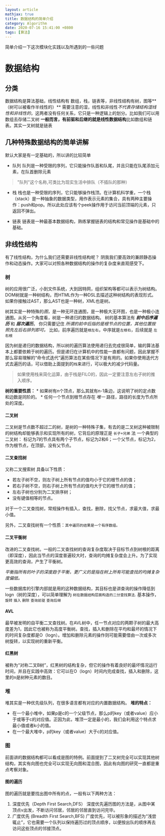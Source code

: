 ```yaml
---
layout: article
mathjax: true
title: 数据结构的简单介绍
category: Algorithm
date: 2020-07-16 15:41:00 +0800
tags: [算法]
---
```

简单介绍一下这次模块化实践以及所遇到的一些问题

# 数据结构
## 分类
数据结构是算法基础，线性结构有 数组，栈，链表等，非线性结构有树，图等**（树可以被看作半线性的）**
需要注意的湿，线性和非线性*不代表存储结构湿线性和非线性的*，这两者没有任何关系，它只是一种逻辑上的划分。比如我们可以用数组去存储二叉树
**一般而言，有前驱和后继的就是线性数据结构**比如数组和链表。其实一叉树就是链表
## 几种特殊数据结构的简单讲解
默认大家是有一定基础的，所以讲的比较简单

+ 队列
    队列是一种受限的序列，它只能操作队首和队尾，并且只能在队尾添加元素，在队首删除元素
>"队列"这个名称,可类比为现实生活中排队（不插队的那种）

+ 栈
    栈也是一种受限的序列，它只能够操作栈顶。在计算机科学重，一个栈（stack）是一种抽象的数据类型，用作表示元素的集合，具有两种主要操作：push和pop。所以此处应该有个peek操作用于访问当前顶端的元素，只返回不弹出。
    
+ 链表
    链表是一种最基本数据结构，熟练掌握链表的结构和常见操作是基础中的基础。

## 非线性结构
有了线性结构，为什么我们还需要非线性结构呢？
阴我我们要高效的兼顾静态操作和动态操作。大家可以对照各种数据结构的操作的复杂度来直观感受下。

### 树

树的应用很广泛，小到文件系统，大到因特网，组织架构等都可以表示为树结构。DOM树就是一种树结构，而HTML作为一种DSL去描述这种树结构的表现形式。如果你接触过AST，那么AST也是一种树，XML也是树。
    
树其实是一种特殊的*图*，是一种无环连通图，是一种极大无环图，也是一种极小连通图。从另一个角度看，树是一种递归的数据结构。
树的基本算法有 ***前中后序遍历*** 和 ***层次遍历***。
你只需要记住 *所谓的前中后指的是根节点的位置，其他位置按照先左后右排列即可。*
比如，前序遍历就是`根左右`，中序就是`左根右`，后续就是 `左右根`
    
因为树是递归的数据结构，所以树的遍历算法使用递归去完成很简单，输的算法基本上都要依赖于树的遍历。但是递归在计算机中的性能一直都有问题，因此掌握不那么容易理解的“命令式迭代”遍历算法在某些情况下是有用的。如果你使用迭代方式去遍历的话，可以借助上面提到的`栈`来进行，可以极大的减少代码量。

>如果使用栈来简化运算，由于栈是FILO的，因此一定要注意左右子树的推入顺序。

**树的重要性质：**
    * 如果树有n个顶点，那么其就有n-1条边，这说明了树的定点数和边数是同阶的。
    * 任何一个节点到根节点存在 *唯一* 路径，路径的长度为节点所处的深度。

#### 二叉树
二叉树是节点数不超过二的树，是树的一种特殊子集，有去的是二叉树这种被限制的树结构却能够表示和实现所有的树，它背后的原理正是 `长子+兄弟` 法
一个典型的二叉树：
标记为7的节点具有两个子节点，标记为2和6；一个父节点，标记为2，作为根节点，在顶部，没有父节点。

#### 二叉查找树
又称二叉搜索树
具备以下性质：
+ 若左子树不空，则左子树上所有节点的值均小于它的根节点的值；
+ 若右子树不空，则右子树上所有节点的值均大于它的根节点的值；
+ 左右子树也分别为二叉排序树；
+ 没有键值相等的节点。

对于一个二叉查找树，常规操作有插入，查找，删除，找父节点，求最大值，求最小值。

另外，二叉查找树有一个性质：`其中遍历的结果是一个有序数组。`

#### 二叉平衡树
改进的二叉查找树。一般的二叉查找树的查询复杂度取决于目标节点到树根的距离（即深度），因此当节点的深度普遍较大时，查询的均摊复杂度会上升。为了实现更高效的查询，产生了平衡树。

*平衡指所有的叶子的深度趋于平衡，更广义的是指在树上所有可能查找的均摊复杂度偏低。*

一些数据库的引擎内部就是用的这种数据结构，其目标也是讲查询的操作降低到logn（树的深度），可以简单理解为 `树在数据结构层面构造的二分查找算法`.
基本操作，`旋转` `插入` `删除` `查询前驱` `查询后继`

#### AVL
最早被发明的自平衡二叉查找树。在AVL树中，任一节点对应的两颗子树的最大高度差为1，因此它也被称为高度平衡树。查找，插入和删除在平均和最坏的情况下的时间复杂度都是O（logn）。增加和删除元素的操作则可能需要借由一次或多次树旋转，以实现树的重新平衡。

#### 红黑树
被称为“对称二叉B树”，红黑树的结构复杂，但它的操作有着良好的最坏情况运行时间，并且在实践中高效：它可以在O（logn）时间内完成查找，插入和删除，这里的n是树种元素的数目。

### 堆
堆其实是一种优先级队列，在很多语言都有对应的内置数据结构。
**堆的特点：**
* 在一个最小堆中，如果p是c的一个父级节点，那么p的key（或者value）应小于或等于c的对应值。正因为此，堆顶一定是最小的，我们会利用这个特点求最小值或者k小的值。
* 在一个最大堆中，p的key（或者value）大于c的对应值。

### 图
前面讲的数据结构都可以看成是图的特例。前面提到了二叉树完全可以实现其他树结构，其实有向图也完全可以实现无向图和混合图，因此有向图的研究一直都是重点考察对象。

#### 图的遍历
图的遍历就是要找出图中所有的点，一般有以下两种方法：
1. 深度优先（Depth First Search,DFS）
    深度优先遍历图的方法是，从图中某顶点v出发，不断访问邻居，邻居的邻居直到访问完毕。
2. 广度优先 (Breadth First Search,BFS)
    广度优先，可以被形象的描述为“浅尝辄止”，它也需要一个队列以保持遍历过的顶点顺序，以便按出队的顺序再去访问这些顶点的邻接顶点。

